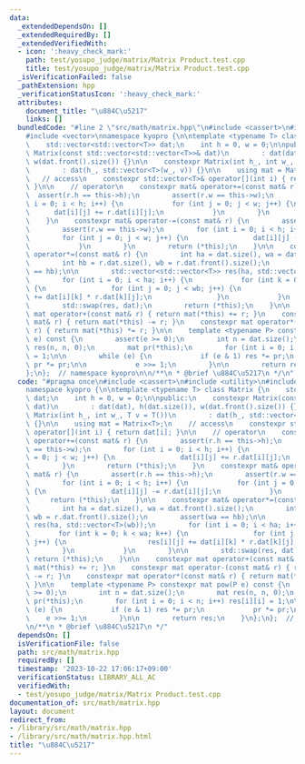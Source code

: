 ```yaml
---
data:
  _extendedDependsOn: []
  _extendedRequiredBy: []
  _extendedVerifiedWith:
  - icon: ':heavy_check_mark:'
    path: test/yosupo_judge/matrix/Matrix Product.test.cpp
    title: test/yosupo_judge/matrix/Matrix Product.test.cpp
  _isVerificationFailed: false
  _pathExtension: hpp
  _verificationStatusIcon: ':heavy_check_mark:'
  attributes:
    document_title: "\u884C\u5217"
    links: []
  bundledCode: "#line 2 \"src/math/matrix.hpp\"\n#include <cassert>\n#include <utility>\n\
    #include <vector>\nnamespace kyopro {\n\ntemplate <typename T> class Matrix {\n\
    \    std::vector<std::vector<T>> dat;\n    int h = 0, w = 0;\n\npublic:\n    constexpr\
    \ Matrix(const std::vector<std::vector<T>>& dat)\n        : dat(dat), h(dat.size()),\
    \ w(dat.front().size()) {}\n\n    constexpr Matrix(int h_, int w_, T v = T())\n\
    \        : dat(h_, std::vector<T>(w_, v)) {}\n\n    using mat = Matrix<T>;\n \
    \   // access\n    constexpr std::vector<T>& operator[](int i) { return dat[i];\
    \ }\n\n    // operator\n    constexpr mat& operator+=(const mat& r) {\n      \
    \  assert(r.h == this->h);\n        assert(r.w == this->w);\n        for (int\
    \ i = 0; i < h; i++) {\n            for (int j = 0; j < w; j++) {\n          \
    \      dat[i][j] += r.dat[i][j];\n            }\n        }\n        return (*this);\n\
    \    }\n    constexpr mat& operator-=(const mat& r) {\n        assert(r.h == this->h);\n\
    \        assert(r.w == this->w);\n        for (int i = 0; i < h; i++) {\n    \
    \        for (int j = 0; j < w; j++) {\n                dat[i][j] -= r.dat[i][j];\n\
    \            }\n        }\n        return (*this);\n    }\n\n    constexpr mat&\
    \ operator*=(const mat& r) {\n        int ha = dat.size(), wa = dat.front().size();\n\
    \        int hb = r.dat.size(), wb = r.dat.front().size();\n        assert(wa\
    \ == hb);\n\n        std::vector<std::vector<T>> res(ha, std::vector<T>(wb));\n\
    \        for (int i = 0; i < ha; i++) {\n            for (int k = 0; k < wa; k++)\
    \ {\n                for (int j = 0; j < wb; j++) {\n                    res[i][j]\
    \ += dat[i][k] * r.dat[k][j];\n                }\n            }\n        }\n\n\
    \        std::swap(res, dat);\n        return (*this);\n    }\n\n    constexpr\
    \ mat operator+(const mat& r) { return mat(*this) += r; }\n    constexpr mat operator-(const\
    \ mat& r) { return mat(*this) -= r; }\n    constexpr mat operator*(const mat&\
    \ r) { return mat(*this) *= r; }\n\n    template <typename P> constexpr mat pow(P\
    \ e) const {\n        assert(e >= 0);\n        int n = dat.size();\n        mat\
    \ res(n, n, 0);\n        mat pr(*this);\n        for (int i = 0; i < n; i++) res[i][i]\
    \ = 1;\n\n        while (e) {\n            if (e & 1) res *= pr;\n           \
    \ pr *= pr;\n\n            e >>= 1;\n        }\n\n        return res;\n    }\n\
    };\n};  // namespace kyopro\n\n/**\n * @brief \u884C\u5217\n */\n"
  code: "#pragma once\n#include <cassert>\n#include <utility>\n#include <vector>\n\
    namespace kyopro {\n\ntemplate <typename T> class Matrix {\n    std::vector<std::vector<T>>\
    \ dat;\n    int h = 0, w = 0;\n\npublic:\n    constexpr Matrix(const std::vector<std::vector<T>>&\
    \ dat)\n        : dat(dat), h(dat.size()), w(dat.front().size()) {}\n\n    constexpr\
    \ Matrix(int h_, int w_, T v = T())\n        : dat(h_, std::vector<T>(w_, v))\
    \ {}\n\n    using mat = Matrix<T>;\n    // access\n    constexpr std::vector<T>&\
    \ operator[](int i) { return dat[i]; }\n\n    // operator\n    constexpr mat&\
    \ operator+=(const mat& r) {\n        assert(r.h == this->h);\n        assert(r.w\
    \ == this->w);\n        for (int i = 0; i < h; i++) {\n            for (int j\
    \ = 0; j < w; j++) {\n                dat[i][j] += r.dat[i][j];\n            }\n\
    \        }\n        return (*this);\n    }\n    constexpr mat& operator-=(const\
    \ mat& r) {\n        assert(r.h == this->h);\n        assert(r.w == this->w);\n\
    \        for (int i = 0; i < h; i++) {\n            for (int j = 0; j < w; j++)\
    \ {\n                dat[i][j] -= r.dat[i][j];\n            }\n        }\n   \
    \     return (*this);\n    }\n\n    constexpr mat& operator*=(const mat& r) {\n\
    \        int ha = dat.size(), wa = dat.front().size();\n        int hb = r.dat.size(),\
    \ wb = r.dat.front().size();\n        assert(wa == hb);\n\n        std::vector<std::vector<T>>\
    \ res(ha, std::vector<T>(wb));\n        for (int i = 0; i < ha; i++) {\n     \
    \       for (int k = 0; k < wa; k++) {\n                for (int j = 0; j < wb;\
    \ j++) {\n                    res[i][j] += dat[i][k] * r.dat[k][j];\n        \
    \        }\n            }\n        }\n\n        std::swap(res, dat);\n       \
    \ return (*this);\n    }\n\n    constexpr mat operator+(const mat& r) { return\
    \ mat(*this) += r; }\n    constexpr mat operator-(const mat& r) { return mat(*this)\
    \ -= r; }\n    constexpr mat operator*(const mat& r) { return mat(*this) *= r;\
    \ }\n\n    template <typename P> constexpr mat pow(P e) const {\n        assert(e\
    \ >= 0);\n        int n = dat.size();\n        mat res(n, n, 0);\n        mat\
    \ pr(*this);\n        for (int i = 0; i < n; i++) res[i][i] = 1;\n\n        while\
    \ (e) {\n            if (e & 1) res *= pr;\n            pr *= pr;\n\n        \
    \    e >>= 1;\n        }\n\n        return res;\n    }\n};\n};  // namespace kyopro\n\
    \n/**\n * @brief \u884C\u5217\n */"
  dependsOn: []
  isVerificationFile: false
  path: src/math/matrix.hpp
  requiredBy: []
  timestamp: '2023-10-22 17:06:17+09:00'
  verificationStatus: LIBRARY_ALL_AC
  verifiedWith:
  - test/yosupo_judge/matrix/Matrix Product.test.cpp
documentation_of: src/math/matrix.hpp
layout: document
redirect_from:
- /library/src/math/matrix.hpp
- /library/src/math/matrix.hpp.html
title: "\u884C\u5217"
---
```

